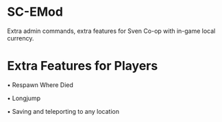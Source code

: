 # SC-EMod
Extra admin commands, extra features for Sven Co-op with in-game local currency.

# Extra Features for Players
• Respawn Where Died

• Longjump

• Saving and teleporting to any location
